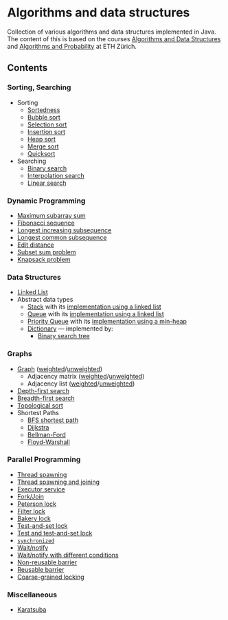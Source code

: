 # Algorithms and data structures
Collection of various algorithms and data structures implemented in Java. The content of this is based on the courses
[Algorithms and Data Structures](http://u.ethz.ch/WhFBD) and [Algorithms and Probability](http://u.ethz.ch/KPvXW) at ETH
Zürich.

## Contents
### Sorting, Searching
* Sorting
    * [Sortedness](src/sorting_searching/Sortedness.java)
    * [Bubble sort](src/sorting_searching/BubbleSort.java)
    * [Selection sort](src/sorting_searching/SelectionSort.java)
    * [Insertion sort](src/sorting_searching/InsertionSort.java)
    * [Heap sort](src/sorting_searching/HeapSort.java)
    * [Merge sort](src/sorting_searching/MergeSort.java)
    * [Quicksort](src/sorting_searching/QuickSort.java)
* Searching
    * [Binary search](src/sorting_searching/BinarySearch.java)
    * [Interpolation search](src/sorting_searching/InterpolationSearch.java)
    * [Linear search](src/sorting_searching/LinearSearch.java)

### Dynamic Programming
* [Maximum subarray sum](src/dynamic_programming/MaximumSubarraySum.java)
* [Fibonacci sequence](src/dynamic_programming/Fibonacci.java)
* [Longest increasing subsequence](src/dynamic_programming/LongestIncreasingSubsequence.java)
* [Longest common subsequence](src/dynamic_programming/LongestCommonSubsequence.java)
* [Edit distance](src/dynamic_programming/EditDistance.java)
* [Subset sum problem](src/dynamic_programming/SubsetSum.java)
* [Knapsack problem](src/dynamic_programming/Knapsack.java)

### Data Structures
* [Linked List](src/data_structures/LinkedList.java)
* Abstract data types
    * [Stack](src/data_structures/Stack.java) with its
      [implementation using a linked list](src/data_structures/LinkedListStack.java)
    * [Queue](src/data_structures/Queue.java) with its
      [implementation using a linked list](src/data_structures/LinkedListQueue.java)
    * [Priority Queue](src/data_structures/PriorityQueue.java) with its
      [implementation using a min-heap](src/data_structures/Heap.java)
    * [Dictionary](src/data_structures/Dictionary.java) — implemented by:
        * [Binary search tree](src/data_structures/BinarySearchTree.java)

### Graphs
* [Graph](src/graphs/Graph.java)
  ([weighted](src/graphs/GraphWeighted.java)/[unweighted](src/graphs/GraphUnweighted.java))
    * Adjacency matrix
      ([weighted](src/graphs/AdjacencyMatrixWeighted.java)/[unweighted](src/graphs/AdjacencyMatrixUnweighted.java))
    * Adjacency list
      ([weighted](src/graphs/AdjacencyListWeighted.java)/[unweighted](src/graphs/AdjacencyListUnweighted.java))
* [Depth-first search](src/graphs/DepthFirstSearch.java)
* [Breadth-first search](src/graphs/BreadthFirstSearch.java)
* [Topological sort](src/graphs/TopologicalSort.java)
* Shortest Paths
    * [BFS shortest path](src/graphs/BreadthFirstSearchShortestPath.java)
    * [Dijkstra](src/graphs/Dijkstra.java)
    * [Bellman-Ford](src/graphs/BellmanFord.java)
    * [Floyd-Warshall](src/graphs/FloydWarshall.java)

### Parallel Programming
* [Thread spawning](src/parallel_programming/ThreadSpawnExample.java)
* [Thread spawning and joining](src/parallel_programming/ThreadSpawnJoinExample.java)
* [Executor service](src/parallel_programming/ExecutorServiceExample.java)
* [Fork/Join](src/parallel_programming/ForkJoinExample.java)
* [Peterson lock](src/parallel_programming/PetersonLock.java)
* [Filter lock](src/parallel_programming/FilterLock.java)
* [Bakery lock](src/parallel_programming/BakeryLock.java)
* [Test-and-set lock](src/parallel_programming/TASLock.java)
* [Test and test-and-set lock](src/parallel_programming/TATASLock.java)
* [`synchronized`](src/parallel_programming/SynchronizedExample.java)
* [Wait/notify](src/parallel_programming/WaitNotifyExample.java)
* [Wait/notify with different conditions](src/parallel_programming/WaitNotifyConditionsExample.java)
* [Non-reusable barrier](src/parallel_programming/SimpleBarrier.java)
* [Reusable barrier](src/parallel_programming/CyclicBarrier.java)
* [Coarse-grained locking](src/parallel_programming/CoarseGrainedLockingExample.java)

### Miscellaneous
* [Karatsuba](src/miscellaneous/Karatsuba.java)
